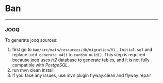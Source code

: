# Ban

---

### JOOQ
To generate jooq sources: 
1. first go to `ban/src/main/resources/db/migration/V1__Initial.sql` 
and replace `uuid_generate_v4()` to `random_uuid()`. This step is required 
because jooq uses _H2_ database to generate tables, and it is not 
fully compatible with _PostgeSQL_.
2. run mvn clean install
3. If you face any issues, use mvn plugin flyway:clean and flyway:repair
